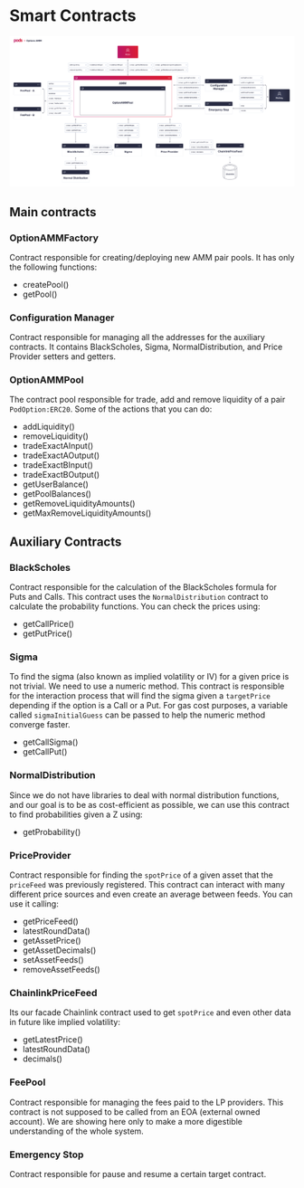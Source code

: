 # Smart Contracts

![AMM System overview](../../.gitbook/assets/options-amm-v3.png)

## Main contracts

### OptionAMMFactory

Contract responsible for creating/deploying new AMM pair pools. It has only the following functions:

* createPool\(\) 
* getPool\(\)

### Configuration Manager

Contract responsible for managing all the addresses for the auxiliary contracts. It contains BlackScholes, Sigma, NormalDistribution, and Price Provider setters and getters.

### OptionAMMPool

The contract pool responsible for trade, add and remove liquidity of a pair `PodOption:ERC20`. Some of the actions that you can do:

* addLiquidity\(\) 
* removeLiquidity\(\)
* tradeExactAInput\(\)
* tradeExactAOutput\(\)
* tradeExactBInput\(\)
* tradeExactBOutput\(\)
* getUserBalance\(\)
* getPoolBalances\(\)
* getRemoveLiquidityAmounts\(\)
* getMaxRemoveLiquidityAmounts\(\)

## Auxiliary Contracts

### BlackScholes

Contract responsible for the calculation of the BlackScholes formula for Puts and Calls. This contract uses the `NormalDistribution` contract to calculate the probability functions. You can check the prices using:

* getCallPrice\(\)
* getPutPrice\(\)

### Sigma

To find the sigma \(also known as implied volatility or IV\) for a given price is not trivial. We need to use a numeric method. This contract is responsible for the interaction process that will find the sigma given a `targetPrice` depending if the option is a Call or a Put. For gas cost purposes, a variable called `sigmaInitialGuess` can be passed to help the numeric method converge faster.

* getCallSigma\(\)
* getCallPut\(\)

### NormalDistribution

Since we do not have libraries to deal with normal distribution functions, and our goal is to be as cost-efficient as possible, we can use  this contract to find probabilities given a Z using:

* getProbability\(\)

### PriceProvider

Contract responsible for finding the `spotPrice` of a given asset that the `priceFeed` was previously registered. This contract can interact with many different price sources and even create an average between feeds. You can use it calling:

* getPriceFeed\(\)
* latestRoundData\(\)
* getAssetPrice\(\)
* getAssetDecimals\(\)
* setAssetFeeds\(\)
* removeAssetFeeds\(\)

### ChainlinkPriceFeed

Its our facade Chainlink contract used to get `spotPrice` and even other data in future like implied volatility:

* getLatestPrice\(\)
* latestRoundData\(\)
* decimals\(\)

### FeePool

Contract responsible for managing the fees paid to the LP providers. This contract is not supposed to be called from an EOA \(external owned account\). We are showing here only to make a more digestible understanding of the whole system.

### Emergency Stop

Contract responsible for pause and resume a certain target contract.

